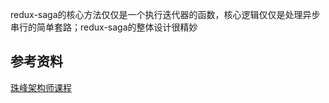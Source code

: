 redux-saga的核心方法仅仅是一个执行迭代器的函数，核心逻辑仅仅是处理异步串行的简单套路；redux-saga的整体设计很精妙

## 参考资料

[珠峰架构师课程](http://www.zhufengpeixun.cn/main/course/index.html)
